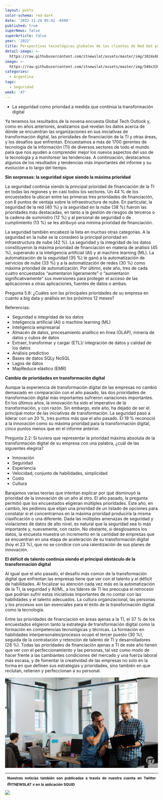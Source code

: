 ```yaml
---
layout: posts
color-schema: red-dark
date: '2022-11-24 05:42 -0500'
published: true
superNews: false
superArticle: false
year: '2022'
title: Perspectivas tecnológicas globales de los clientes de Red Hat para 2023
detail-image: >-
  https://raw.githubusercontent.com/itnewslat/assets/master/img/1024x680/conversa-en-oficina-g.jpg
image: >-
  https://raw.githubusercontent.com/itnewslat/assets/master/img/540x320/conversa-en-oficina-p.jpg
categories:
  - Argentina
tags:
  - Seguridad
week: '47'
---
```

- La seguridad como prioridad a medida que continúa la transformación digital


Ya tenemos los resultados de la novena encuesta Global Tech Outlook y, como en años anteriores, analizamos qué revelan los datos acerca de dónde se encuentran las organizaciones en sus iniciativas de transformación digital, las prioridades de financiación de la TI y otras áreas, y los desafíos que enfrentan. Encuestamos a más de 1700 gerentes de tecnología de la información (TI) de diversos sectores de todo el mundo para que nos ayuden a comprender mejor los nuevos aspectos del uso de la tecnología y a monitorear las tendencias. A continuación, destacamos algunos de los resultados y tendencias más importantes del informe y su evolución a lo largo del tiempo.

**Sin sorpresas: la seguridad sigue siendo la máxima prioridad**

La seguridad continúa siendo la principal prioridad de financiación de la TI en todas las regiones y en casi todos los sectores. Un 44 % de los encuestados la ubican entre las primeras tres prioridades de financiación, con 8 puntos de ventaja sobre la infraestructura de nube. En particular, la seguridad de la red (40 %) y la seguridad en la nube (38 %) fueron las prioridades más destacadas, en tanto a la gestión de riesgos de terceros o la cadena de suministro (12 %) y al personal de seguridad o de cumplimiento (13 %) se les atribuyó una mínima prioridad de financiación. 

La seguridad también encabezó la lista en muchas otras categorías. A la seguridad en la nube se la consideró la principal prioridad en infraestructura de nube (42 %). La seguridad y la integridad de los datos constituyeron la máxima prioridad de financiación en materia de análisis (45 %), superando a la inteligencia artificial (AI) y al machine learning (ML). La automatización de la seguridad (35 %) le ganó a la automatización de servicios de nube (33 %) y a la automatización de redes (30 %) como máxima prioridad de automatización. Por último, este año, tres de cada cuatro encuestados “aumentaron ligeramente” o “aumentaron significativamente” sus inversiones para proteger el acceso de las aplicaciones a otras aplicaciones, fuentes de datos o ambas.
 
Pregunta 5.8: ¿Cuáles son las principales prioridades de su empresa en cuanto a big data y análisis en los próximos 12 meses?

Referencias:
- Seguridad e integridad de los datos
- Inteligencia artificial (AI) o machine learning (ML)
- Inteligencia empresarial
- Almacén de datos, procesamiento analítico en línea (OLAP), minería de datos y cubos de datos
- Extraer, transformar y cargar (ETL)/ integración de datos y calidad de los datos
- Análisis predictivo
- Bases de datos SQLy NoSQL
- Lagos de datos
- MapReduce elástico (EMR)



**Cambio de prioridades en transformación digital**

Aunque la experiencia de transformación digital de las empresas no cambió demasiado en comparación con el año pasado, las dos prioridades de transformación digital más importantes sufrieron variaciones importantes. En los últimos años, la innovación ha sido el imperativo de la transformación, y con razón. Sin embargo, este año, ha dejado de ser el principal motor de las iniciativas de transformación. La seguridad pasó a liderar con un 20 %, tres puntos más que el año pasado. El 19 % reconoció a la innovación como su máxima prioridad para la transformación digital, cinco puntos menos que en el informe anterior. 
 
Pregunta 2.2: Si tuviera que representar la prioridad máxima absoluta de la transformación digital de su empresa con una palabra, ¿cuál de las siguientes elegiría?

- Innovación
- Seguridad
- Experiencia
- Velocidad; conjunto de habilidades, simplicidad
- Costo
- Cultura


Barajamos varias teorías que intentan explicar por qué disminuyó la prioridad de la innovación de un año al otro. El año pasado, la pregunta permitió que los encuestados eligieran múltiples prioridades. Este año, en cambio, les pedimos que elijan una prioridad de un listado de opciones para constatar si el concentrarnos en la máxima prioridad produciría la misma clasificación o una diferente. Dada las múltiples amenazas de seguridad y violaciones de datos de alto nivel, es natural que la seguridad sea lo más importante y, nuevamente, con razón. No obstante, si desglosamos los datos, la encuesta muestra un incremento en la cantidad de empresas que se encuentran en una etapa de aceleración de su transformación digital (hoy el 23 %), que no se condice con una ralentización de sus planes de innovación. 

**El déficit de talento continúa siendo el principal obstáculo de la transformación digital**

Al igual que el año pasado, el desafío más común de la transformación digital que enfrentan las empresas tiene que ver con el talento y el déficit de habilidades. Al focalizar su atención cada vez más en la automatización de la TI, la seguridad y AI/ML, a los líderes de TI les preocupa el retroceso que podrían sufrir estas iniciativas importantes de no contar con las habilidades y el talento adecuados. La cultura organizacional, las personas y los procesos son tan esenciales para el éxito de la transformación digital como la tecnología.

Entre las prioridades de financiación en áreas ajenas a la TI, el 37 % de los encuestados eligieron tanto la estrategia de transformación digital como la formación en competencias tecnológicas y técnicas. La formación en habilidades interpersonales/procesos ocupó el tercer puesto (30 %), seguida de la contratación y retención de talento de TI y desarrolladores (28 %). Todas las prioridades de financiación ajenas a TI de este año tienen que ver con el perfeccionamiento y las personas, tal vez como modo de hacer frente a las cambiantes condiciones del mercado y una fuerza laboral más escasa, y de fomentar la creatividad de las empresas no solo en la forma en que definen sus estrategias y prioridades, sino también en que reclutan, retienen y perfeccionan a su personal.

![](https://raw.githubusercontent.com/itnewslat/assets/master/img/540x320/conversa-en-oficina-p.jpg)

<table style="height: 42px;" width="569">
<tbody>
<tr>
<td style="text-align: justify;"><sub><strong>Nuestras noticias también son publicadas a través de nuestra cuenta en Twitter <a href="https://twitter.com/itnewslat?lang=es">@ITNEWSLAT</a> y en la aplicación <a href="https://squidapp.co/en/">SQUID</a></strong></sub></td>
</tr>
</tbody>
</table>

<img src="https://tracker.metricool.com/c3po.jpg?hash=56f88a41e39ab42c063cc51676587a04"/>